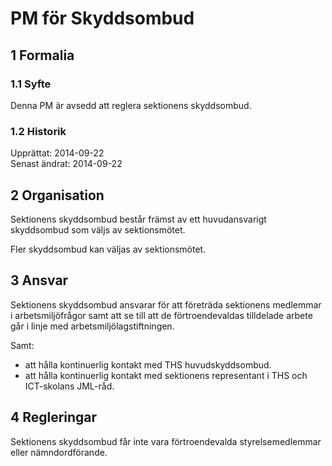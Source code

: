 # PM för Skyddsombud

## 1 Formalia

### 1.1 Syfte

Denna PM är avsedd att reglera sektionens skyddsombud.

### 1.2 Historik

Upprättat: 2014-09-22  
Senast ändrat: 2014-09-22

## 2 Organisation

Sektionens skyddsombud består främst av ett huvudansvarigt skyddsombud som väljs av sektionsmötet.

Fler skyddsombud kan väljas av sektionsmötet.

## 3 Ansvar

Sektionens skyddsombud ansvarar för att företräda sektionens medlemmar i arbetsmiljöfrågor samt att se till att de förtroendevaldas tilldelade arbete går i linje med arbetsmiljölagstiftningen.

Samt:  

- att hålla kontinuerlig kontakt med THS huvudskyddsombud.  
- att hålla kontinuerlig kontakt med sektionens representant i THS och ICT-skolans JML-råd.

## 4 Regleringar

Sektionens skyddsombud får inte vara förtroendevalda styrelsemedlemmar eller nämndordförande.
